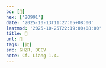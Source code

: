 ```yaml
---
bc: [𠦑]
hex: ['20991']
date: '2025-10-13T11:27:05+08:00'
lastmod: '2025-10-25T22:19:00+08:00'
title: 󰕞
url: 󰕞
tags: [叔]
src: GHZR, DCCV
note: Cf. Liang 1.4.
---
```

